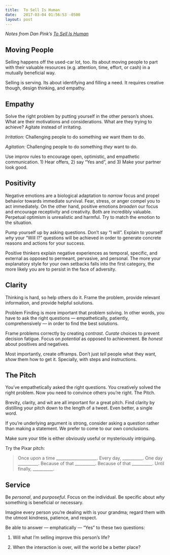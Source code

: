```yaml
---
title:  To Sell Is Human
date:   2017-03-04 01:56:53 -0500
layout: post
---
```


_Notes from Dan Pink’s [To Sell Is
Human](http://amzn.to/2pvL5SM)_

## Moving People

Selling happens off the used-car lot, too. Its about moving people to part with
their valuable resources (e.g. attention, time, effort, or cash) in a mutually
beneficial way.

Selling is serving. Its about identifying and filling a need. It requires
creative though, design thinking, and empathy.

## Empathy

Solve the right problem by putting yourself in the other person’s shoes. What
are their motivations and considerations. What are they trying to achieve?
Agitate instead of irritating.

*Irritation:* Challenging people to do something *we* want them to do.

*Agitation:* Challenging people to do something *they* want to do.

Use improv rules to encourage open, optimistic, and empathetic communication. 1)
Hear offers, 2) say “Yes and”, and 3) Make your partner look good.

## Positivity

Negative emotions are a biological adaptation to *narrow* focus and propel
behavior towards immediate survival. Fear, stress, or anger compel you to act
immediately. On the other hand, positive emotions *broaden* our focus and
encourage receptivity and creativity. Both are incredibly valuable. Perpetual
optimism is unrealistic and harmful. Try to match the emotion to the situation.

Pump yourself up by asking questions. Don’t say “I will”. Explain to yourself
*why* your “Will I?” questions will be achieved in order to generate concrete
reasons and actions for your success.

Positive thinkers explain negative experiences as temporal, specific, and
external as opposed to permeant, pervasive, and personal. The more your
explanatory style for your own setbacks falls into the first category, the more
likely you are to persist in the face of adversity.

## Clarity

Thinking is hard, so help others do it. Frame the problem, provide relevant
information, and provide helpful solutions.

Problem Finding is more important that problem solving. In other words, you have
to ask the right questions — empathetically, patiently, comprehensively — in
order to find the best solutions.

Frame problems correctly by creating *contrast*. *Curate* choices to prevent
decision fatigue. Focus on *potential* as opposed to achievement. Be *honest*
about positives and negatives.

Most importantly, create offramps. Don’t just *tell* people what they want,
*show* them how to get it. Specially, with steps and instructions.

## The Pitch

You’ve empathetically asked the right questions. You creatively solved the right
problem. Now you need to convince others you’re right. The Pitch.

Brevity, clarity, and wit are all important for a great pitch. Find clarity by
distilling your pitch down to the length of a tweet. Even better, a single word.

If you’re underlying argument is strong, consider asking a question rather than
making a statement. We prefer to come to our own conclusions.

Make sure your title is either obviously useful or mysteriously intriguing.

Try the Pixar pitch:

> Once upon a time ____________________. Every day, __________. One day
> __________. Because of that __________. Because of that __________. Until
finally, __________.

## Service

Be *personal*, and *purposeful*. Focus on the individual. Be specific about
*why* something is beneficial or necessary.

Imagine every person you’re dealing with is your grandma; regard them with the
utmost kindness, patience, and respect.

Be able to answer — emphatically — “Yes” to these two questions:

1) Will what I’m selling improve this person’s life?

2) When the interaction is over, will the world be a better place?
